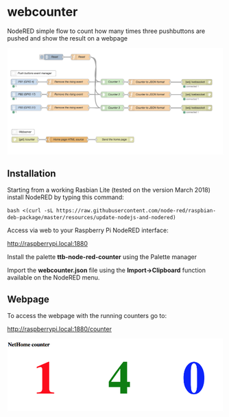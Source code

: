 # webcounter

NodeRED simple flow to count how many times three pushbuttons are pushed and show the result on a webpage

![Screenshoot](/screenshoot.png)


## Installation

Starting from a working Rasbian Lite (tested on the version March 2018) install NodeRED by typing this command:

```
bash <(curl -sL https://raw.githubusercontent.com/node-red/raspbian-deb-package/master/resources/update-nodejs-and-nodered)
```

Access via web to your Raspberry Pi NodeRED interface:

<http://raspberrypi.local:1880>

Install the palette __ttb-node-red-counter__ using the Palette manager

Import the __webcounter.json__ file using the __Import->Clipboard__ function available on the NodeRED menu.

## Webpage

To access the webpage with the running counters go to:

<http://raspberrypi.local:1880/counter>

![Webpage](/counter.png)
